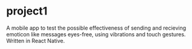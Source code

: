 # project1
A mobile app to test the possible effectiveness of sending and recieving emoticon like messages eyes-free, using vibrations and touch gestures. 
Written in React Native.
